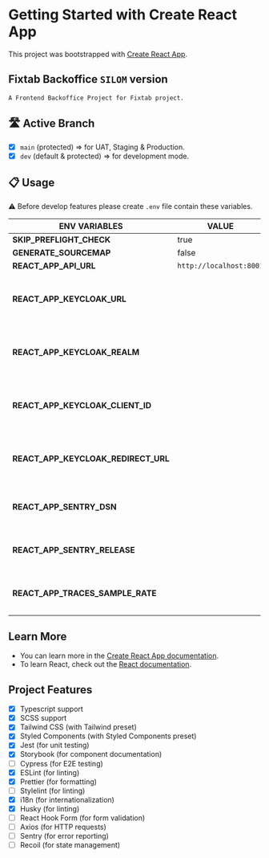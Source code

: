 # Getting Started with Create React App

This project was bootstrapped with [Create React App](https://github.com/facebook/create-react-app).

## Fixtab Backoffice `SILOM` version

```text
A Frontend Backoffice Project for Fixtab project.
```

## 🛣 Active Branch

- [x] `main` (protected) => for UAT, Staging & Production.
- [x] `dev` (default & protected) => for development mode.

## 📋 Usage

⚠ Before develop features please create `.env` file contain these variables.

| ENV VARIABLES                       | VALUE                   | type      | REMARK                              |
| ----------------------------------- | ----------------------- | --------- | ----------------------------------- |
| **SKIP_PREFLIGHT_CHECK**            | true                    | `public`  |                                     |
| **GENERATE_SOURCEMAP**              | false                   | `public`  |                                     |
| **REACT_APP_API_URL**               | `http://localhost:8001` | `public`  |                                     |
| **REACT_APP_KEYCLOAK_URL**          |                         | `private` | Please contact someone in your team |
| **REACT_APP_KEYCLOAK_REALM**        |                         | `private` | Please contact someone in your team |
| **REACT_APP_KEYCLOAK_CLIENT_ID**    |                         | `private` | Please contact someone in your team |
| **REACT_APP_KEYCLOAK_REDIRECT_URL** |                         | `private` | Please contact someone in your team |
| **REACT_APP_SENTRY_DSN**            |                         | `private` | Please contact team lead            |
| **REACT_APP_SENTRY_RELEASE**        |                         | `private` | Please contact team lead            |
| **REACT_APP_TRACES_SAMPLE_RATE**    |                         | `private` | Please contact team lead            |

## Learn More

- You can learn more in the [Create React App documentation](https://facebook.github.io/create-react-app/docs/getting-started).
- To learn React, check out the [React documentation](https://reactjs.org/).

## Project Features

- [x] Typescript support
- [x] SCSS support
- [x] Tailwind CSS (with Tailwind preset)
- [x] Styled Components (with Styled Components preset)
- [x] Jest (for unit testing)
- [x] Storybook (for component documentation)
- [ ] Cypress (for E2E testing)
- [x] ESLint (for linting)
- [x] Prettier (for formatting)
- [ ] Stylelint (for linting)
- [x] i18n (for internationalization)
- [x] Husky (for linting)
- [ ] React Hook Form (for form validation)
- [ ] Axios (for HTTP requests)
- [ ] Sentry (for error reporting)
- [ ] Recoil (for state management)
